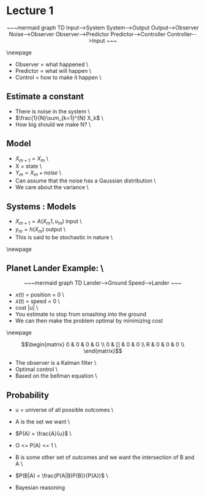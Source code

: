 # Lecture 1
<center>
~~~mermaid
graph TD
    Input-->System
    System-->Output
    Output-->Observer
    Noise-->Observer
    Observer-->Predictor
    Predictor-->Controller
    Controller-->Input
~~~
</center>

\newpage

* Observer = what happened \
* Predictor = what will happen \
* Control = how to make it happen \

## Estimate a constant 
* There is noise in the system \
* $\frac{1}{N}\sum_{k=1}^{N} X_k$ \
* How big should we make N? \

## Model 
* $X_{m+1} = X_m$ \
* X = state \
* $Y_m = X_m + noise$ \
* Can assume that the noise has a Gaussian distribution \
* We care about the variance \

## Systems : Models
* $X_{m+1} = A(X_m1, u_m)$ input \
* $y_m = h(X_m)$ output \
* This is said to be stochastic in nature \

\newpage

## Planet Lander Example: \
<center>
~~~mermaid
graph TD
    Lander-->Ground
    Speed-->Lander
~~~
</center>

* $x(t)$ = position = 0 \
* $\dot{x}(t)$ = speed = 0 \
* cost |u| \
* You estimate to stop from smashing into the ground
* We can then make the problem optimal by minimizing cost

\newpage

$$\begin{matrix}
0 & 0  & 0 & G \\
0 & [] & 0 & 0 \\
R & 0  & 0 & 0 \\
\end{matrix}$$

* The observer is a Kalman filter \
* Optimal control \
* Based on the bellman equation \

## Probability

* u = universe of all possible outcomes \
* A is the set we want \
* $P(A) = \frac{A}{u}$ \
* O <= P(A) <= 1 \

* B is some other set of outcomes and we want the intersection of B and A \
* $P(B|A) = \frac{P(A|B)P(B)}{P(A)}$ \
* Bayesian reasoning
